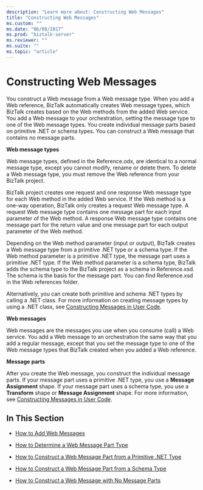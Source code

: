 ```yaml
---
description: "Learn more about: Constructing Web Messages"
title: "Constructing Web Messages"
ms.custom: ""
ms.date: "06/08/2017"
ms.prod: "biztalk-server"
ms.reviewer: ""
ms.suite: ""
ms.topic: "article"
---
```

# Constructing Web Messages
You construct a Web message from a Web message type. When you add a Web reference, BizTalk automatically creates Web message types, which BizTalk creates based on the Web methods from the added Web service. You add a Web message to your orchestration, setting the message type to one of the Web message types. You create individual message parts based on primitive .NET or schema types. You can construct a Web message that contains no message parts.  
  
 **Web message types**  
  
 Web message types, defined in the Reference.odx, are identical to a normal message type, except you cannot modify, rename or delete them. To delete a Web message type, you must remove the Web reference from your BizTalk project.  
  
 BizTalk project creates one request and one response Web message type for each Web method in the added Web service. If the Web method is a one-way operation, BizTalk only creates a request Web message type. A request Web message type contains one message part for each input parameter of the Web method. A response Web message type contains one message part for the return value and one message part for each output parameter of the Web method.  
  
 Depending on the Web method parameter (input or output), BizTalk creates a Web message type from a primitive .NET type or a schema type. If the Web method parameter is a primitive .NET type, the message part uses a primitive .NET type. If the Web method parameter is a schema type, BizTalk adds the schema type to the BizTalk project as a schema in Reference.xsd. The schema is the basis for the message part. You can find Reference.xsd in the Web references folder.  
  
 Alternatively, you can create both primitive and schema .NET types by calling a .NET class. For more information on creating message types by using a .NET class, see [Constructing Messages in User Code](../core/constructing-messages-in-user-code.md).  
  
 **Web messages**  
  
 Web messages are the messages you use when you consume (call) a Web service. You add a Web message to an orchestration the same way that you add a regular message, except that you set the message type to one of the Web message types that BizTalk created when you added a Web reference.  
  
 **Message parts**  
  
 After you create the Web message, you construct the individual message parts. If your message part uses a primitive .NET type, you use a **Message Assignment** shape. If your message part uses a schema type, you use a **Transform** shape or **Message Assignment** shape. For more information, see [Constructing Messages in User Code](../core/constructing-messages-in-user-code.md).  
  
## In This Section  
  
-   [How to Add Web Messages](../core/how-to-add-web-messages.md)  
  
-   [How to Determine a Web Message Part Type](../core/how-to-determine-a-web-message-part-type.md)  
  
-   [How to Construct a Web Message Part from a Primitive .NET Type](../core/how-to-construct-a-web-message-part-from-a-primitive-net-type.md)  
  
-   [How to Construct a Web Message Part from a Schema Type](../core/how-to-construct-a-web-message-part-from-a-schema-type.md)  
  
-   [How to Construct a Web Message with No Message Parts](../core/how-to-construct-a-web-message-with-no-message-parts.md)
